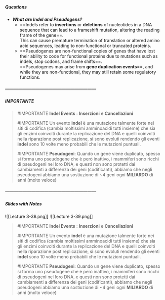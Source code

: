 ##### Questions
- ***What are Indel and Pseudogens?***
	- ==Indels refer to **insertions** or **deletions** of nucleotides in a DNA sequence that can lead to a frameshift mutation, altering the reading frame of the gene==. <br>This can cause premature termination of translation or altered amino acid sequences, leading to non-functional or truncated proteins.
	- ==Pseudogenes are non-functional copies of genes that have lost their ability to code for functional proteins due to mutations such as indels, stop codons, and frame shifts==. <br>==Pseudogenes may arise from **gene duplication events**==, and while they are non-functional, they may still retain some regulatory functions.

##### —————————————————————
##### IMPORTANTE

> #IMPORTANTE **Indel Events** : **Inserzioni** e **Cancellazioni**
> 
> #IMPORTANTE Un evento **indel** è una mutazione talmente forte nei siti di codifica (cambia moltissimi amminoacidi tutti insieme) che sia gli enzimi coinvolti durante la replicazione del DNA e quelli coinvolti nella riparazione post replicazione, si sono evoluti rendendo gli eventi **indel** sono $10$ volte meno probabili che le mutazioni puntuali.
> 
> #IMPORTANTE **Pseudogeni**: Quando un gene viene duplicato, spesso si forma uno pseudogene che è però inattivo, i mammiferi sono ricchi di pseudogeni nel loro DNA, e questi non sono protetti dai cambiamenti a differenza dei geni (codificanti), abbiamo che negli pseudogeni abbiamo una sostiuzione di ~$4$ geni ogni **MILIARDO** di anni (molto veloce)

##### —————————————————————
##### Slides with Notes
![[Lecture 3-38.png]] ![[Lecture 3-39.png]]

> #IMPORTANTE **Indel Events** : **Inserzioni** e **Cancellazioni**
> 
> #IMPORTANTE Un evento **indel** è una mutazione talmente forte nei siti di codifica (cambia moltissimi amminoacidi tutti insieme) che sia gli enzimi coinvolti durante la replicazione del DNA e quelli coinvolti nella riparazione post replicazione, si sono evoluti rendendo gli eventi **indel** sono $10$ volte meno probabili che le mutazioni puntuali.
> 
> #IMPORTANTE **Pseudogeni**: Quando un gene viene duplicato, spesso si forma uno pseudogene che è però inattivo, i mammiferi sono ricchi di pseudogeni nel loro DNA, e questi non sono protetti dai cambiamenti a differenza dei geni (codificanti), abbiamo che negli pseudogeni abbiamo una sostiuzione di ~$4$ geni ogni **MILIARDO** di anni (molto veloce)
